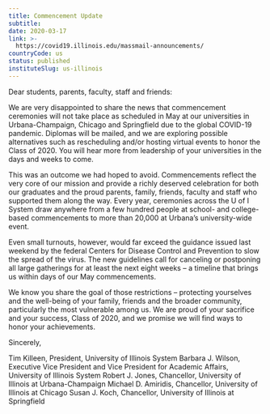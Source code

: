 ```yaml
---
title: Commencement Update
subtitle: 
date: 2020-03-17
link: >-
  https://covid19.illinois.edu/massmail-announcements/
countryCode: us
status: published
instituteSlug: us-illinois
---
```

Dear students, parents, faculty, staff and friends:

We are very disappointed to share the news that commencement ceremonies will not take place as scheduled in May at our universities in Urbana-Champaign, Chicago and Springfield due to the global COVID-19 pandemic. Diplomas will be mailed, and we are exploring possible alternatives such as rescheduling and/or hosting virtual events to honor the Class of 2020. You will hear more from leadership of your universities in the days and weeks to come.

This was an outcome we had hoped to avoid. Commencements reflect the very core of our mission and provide a richly deserved celebration for both our graduates and the proud parents, family, friends, faculty and staff who supported them along the way. Every year, ceremonies across the U of I System draw anywhere from a few hundred people at school- and college-based commencements to more than 20,000 at Urbana’s university-wide event.

Even small turnouts, however, would far exceed the guidance issued last weekend by the federal Centers for Disease Control and Prevention to slow the spread of the virus. The new guidelines call for canceling or postponing all large gatherings for at least the next eight weeks – a timeline that brings us within days of our May commencements.

We know you share the goal of those restrictions – protecting yourselves and the well-being of your family, friends and the broader community, particularly the most vulnerable among us. We are proud of your sacrifice and your success, Class of 2020, and we promise we will find ways to honor your achievements.

Sincerely,

Tim Killeen, President, University of Illinois System
Barbara J. Wilson, Executive Vice President and Vice President for Academic Affairs, University of Illinois System
Robert J. Jones, Chancellor, University of Illinois at Urbana-Champaign
Michael D. Amiridis, Chancellor, University of Illinois at Chicago
Susan J. Koch, Chancellor, University of Illinois at Springfield